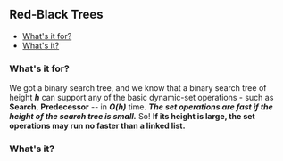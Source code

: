 ## Red-Black Trees

- [What's it for?](#What's-it-for?)
- [What's it?](#What's-it?)

### What's it for?

We got a binary search tree, and we know that a binary search tree of height ***h*** can support any of the basic dynamic-set operations - such as **Search**, **Predecessor** -- in ***O(h)*** time. ***The set operations are fast if the height of the search tree is small.*** So! **If its height is large, the set operations may run no faster than a linked list.**

### What's it?

